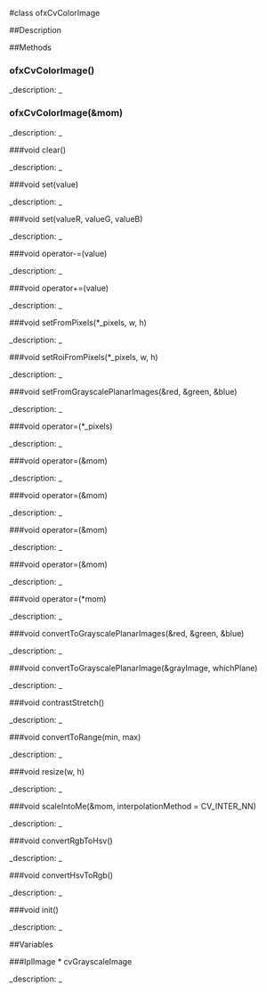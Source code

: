 #class ofxCvColorImage


##Description





##Methods



### ofxCvColorImage()

<!--

_syntax: ofxCvColorImage()_

_name: ofxCvColorImage_

_returns: _

_returns_description: _

_parameters: _

_access: public_

_version_started: 007_

_version_deprecated: _

_summary: _

_constant: False_

_static: no_

_visible: True_

_advanced: False_



-->

_description: _







### ofxCvColorImage(&mom)

<!--

_syntax: ofxCvColorImage(&mom)_

_name: ofxCvColorImage_

_returns: _

_returns_description: _

_parameters: const ofxCvColorImage &mom_

_access: public_

_version_started: 007_

_version_deprecated: _

_summary: _

_constant: False_

_static: no_

_visible: True_

_advanced: False_



-->

_description: _







###void clear()

<!--

_syntax: clear()_

_name: clear_

_returns: void_

_returns_description: _

_parameters: _

_access: public_

_version_started: 007_

_version_deprecated: _

_summary: _

_constant: False_

_static: no_

_visible: True_

_advanced: False_



-->

_description: _







###void set(value)

<!--

_syntax: set(value)_

_name: set_

_returns: void_

_returns_description: _

_parameters: float value_

_access: public_

_version_started: 007_

_version_deprecated: _

_summary: _

_constant: False_

_static: no_

_visible: True_

_advanced: False_



-->

_description: _







###void set(valueR, valueG, valueB)

<!--

_syntax: set(valueR, valueG, valueB)_

_name: set_

_returns: void_

_returns_description: _

_parameters: int valueR, int valueG, int valueB_

_access: public_

_version_started: 007_

_version_deprecated: _

_summary: _

_constant: False_

_static: no_

_visible: True_

_advanced: False_



-->

_description: _







###void operator-=(value)

<!--

_syntax: operator-=(value)_

_name: operator-=_

_returns: void_

_returns_description: _

_parameters: float value_

_access: public_

_version_started: 007_

_version_deprecated: _

_summary: _

_constant: False_

_static: no_

_visible: True_

_advanced: False_



-->

_description: _







###void operator+=(value)

<!--

_syntax: operator+=(value)_

_name: operator+=_

_returns: void_

_returns_description: _

_parameters: float value_

_access: public_

_version_started: 007_

_version_deprecated: _

_summary: _

_constant: False_

_static: no_

_visible: True_

_advanced: False_



-->

_description: _







###void setFromPixels(*_pixels, w, h)

<!--

_syntax: setFromPixels(*_pixels, w, h)_

_name: setFromPixels_

_returns: void_

_returns_description: _

_parameters: const unsigned char *_pixels, int w, int h_

_access: public_

_version_started: 007_

_version_deprecated: _

_summary: _

_constant: False_

_static: no_

_visible: True_

_advanced: False_



-->

_description: _







###void setRoiFromPixels(*_pixels, w, h)

<!--

_syntax: setRoiFromPixels(*_pixels, w, h)_

_name: setRoiFromPixels_

_returns: void_

_returns_description: _

_parameters: const unsigned char *_pixels, int w, int h_

_access: public_

_version_started: 007_

_version_deprecated: _

_summary: _

_constant: False_

_static: no_

_visible: True_

_advanced: False_



-->

_description: _







###void setFromGrayscalePlanarImages(&red, &green, &blue)

<!--

_syntax: setFromGrayscalePlanarImages(&red, &green, &blue)_

_name: setFromGrayscalePlanarImages_

_returns: void_

_returns_description: _

_parameters: ofxCvGrayscaleImage &red, ofxCvGrayscaleImage &green, ofxCvGrayscaleImage &blue_

_access: public_

_version_started: 007_

_version_deprecated: _

_summary: _

_constant: False_

_static: no_

_visible: True_

_advanced: False_



-->

_description: _







###void operator=(*_pixels)

<!--

_syntax: operator=(*_pixels)_

_name: operator=_

_returns: void_

_returns_description: _

_parameters: unsigned char *_pixels_

_access: public_

_version_started: 007_

_version_deprecated: _

_summary: _

_constant: False_

_static: no_

_visible: True_

_advanced: False_



-->

_description: _







###void operator=(&mom)

<!--

_syntax: operator=(&mom)_

_name: operator=_

_returns: void_

_returns_description: _

_parameters: const ofxCvGrayscaleImage &mom_

_access: public_

_version_started: 007_

_version_deprecated: _

_summary: _

_constant: False_

_static: no_

_visible: True_

_advanced: False_



-->

_description: _







###void operator=(&mom)

<!--

_syntax: operator=(&mom)_

_name: operator=_

_returns: void_

_returns_description: _

_parameters: const ofxCvColorImage &mom_

_access: public_

_version_started: 007_

_version_deprecated: _

_summary: _

_constant: False_

_static: no_

_visible: True_

_advanced: False_



-->

_description: _







###void operator=(&mom)

<!--

_syntax: operator=(&mom)_

_name: operator=_

_returns: void_

_returns_description: _

_parameters: const ofxCvFloatImage &mom_

_access: public_

_version_started: 007_

_version_deprecated: _

_summary: _

_constant: False_

_static: no_

_visible: True_

_advanced: False_



-->

_description: _







###void operator=(&mom)

<!--

_syntax: operator=(&mom)_

_name: operator=_

_returns: void_

_returns_description: _

_parameters: const ofxCvShortImage &mom_

_access: public_

_version_started: 007_

_version_deprecated: _

_summary: _

_constant: False_

_static: no_

_visible: True_

_advanced: False_



-->

_description: _







###void operator=(*mom)

<!--

_syntax: operator=(*mom)_

_name: operator=_

_returns: void_

_returns_description: _

_parameters: const IplImage *mom_

_access: public_

_version_started: 007_

_version_deprecated: _

_summary: _

_constant: False_

_static: no_

_visible: True_

_advanced: False_



-->

_description: _







###void convertToGrayscalePlanarImages(&red, &green, &blue)

<!--

_syntax: convertToGrayscalePlanarImages(&red, &green, &blue)_

_name: convertToGrayscalePlanarImages_

_returns: void_

_returns_description: _

_parameters: ofxCvGrayscaleImage &red, ofxCvGrayscaleImage &green, ofxCvGrayscaleImage &blue_

_access: public_

_version_started: 007_

_version_deprecated: _

_summary: _

_constant: False_

_static: no_

_visible: True_

_advanced: False_



-->

_description: _







###void convertToGrayscalePlanarImage(&grayImage, whichPlane)

<!--

_syntax: convertToGrayscalePlanarImage(&grayImage, whichPlane)_

_name: convertToGrayscalePlanarImage_

_returns: void_

_returns_description: _

_parameters: ofxCvGrayscaleImage &grayImage, int whichPlane_

_access: public_

_version_started: 007_

_version_deprecated: _

_summary: _

_constant: False_

_static: no_

_visible: True_

_advanced: False_



-->

_description: _







###void contrastStretch()

<!--

_syntax: contrastStretch()_

_name: contrastStretch_

_returns: void_

_returns_description: _

_parameters: _

_access: public_

_version_started: 007_

_version_deprecated: _

_summary: _

_constant: False_

_static: no_

_visible: True_

_advanced: False_



-->

_description: _







###void convertToRange(min, max)

<!--

_syntax: convertToRange(min, max)_

_name: convertToRange_

_returns: void_

_returns_description: _

_parameters: float min, float max_

_access: public_

_version_started: 007_

_version_deprecated: _

_summary: _

_constant: False_

_static: no_

_visible: True_

_advanced: False_



-->

_description: _







###void resize(w, h)

<!--

_syntax: resize(w, h)_

_name: resize_

_returns: void_

_returns_description: _

_parameters: int w, int h_

_access: public_

_version_started: 007_

_version_deprecated: _

_summary: _

_constant: False_

_static: no_

_visible: True_

_advanced: False_



-->

_description: _







###void scaleIntoMe(&mom, interpolationMethod = CV_INTER_NN)

<!--

_syntax: scaleIntoMe(&mom, interpolationMethod = CV_INTER_NN)_

_name: scaleIntoMe_

_returns: void_

_returns_description: _

_parameters: ofxCvImage &mom, int interpolationMethod=CV_INTER_NN_

_access: public_

_version_started: 007_

_version_deprecated: _

_summary: _

_constant: False_

_static: no_

_visible: True_

_advanced: False_



-->

_description: _







###void convertRgbToHsv()

<!--

_syntax: convertRgbToHsv()_

_name: convertRgbToHsv_

_returns: void_

_returns_description: _

_parameters: _

_access: public_

_version_started: 007_

_version_deprecated: _

_summary: _

_constant: False_

_static: no_

_visible: True_

_advanced: False_



-->

_description: _







###void convertHsvToRgb()

<!--

_syntax: convertHsvToRgb()_

_name: convertHsvToRgb_

_returns: void_

_returns_description: _

_parameters: _

_access: public_

_version_started: 007_

_version_deprecated: _

_summary: _

_constant: False_

_static: no_

_visible: True_

_advanced: False_



-->

_description: _







###void init()

<!--

_syntax: init()_

_name: init_

_returns: void_

_returns_description: _

_parameters: _

_access: protected_

_version_started: 007_

_version_deprecated: _

_summary: _

_constant: False_

_static: no_

_visible: True_

_advanced: False_



-->

_description: _







##Variables



###IplImage * cvGrayscaleImage

<!--

_name: cvGrayscaleImage_

_type: IplImage *_

_access: protected_

_version_started: 007_

_version_deprecated: _

_summary: _

_visible: True_

_constant: True_

_advanced: False_



-->

_description: _







